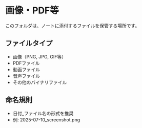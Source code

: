 # 画像・PDF等

このフォルダは、ノートに添付するファイルを保管する場所です。

## ファイルタイプ
- 画像（PNG, JPG, GIF等）
- PDFファイル
- 動画ファイル
- 音声ファイル
- その他のバイナリファイル

## 命名規則
- 日付_ファイル名の形式を推奨
- 例: 2025-07-10_screenshot.png